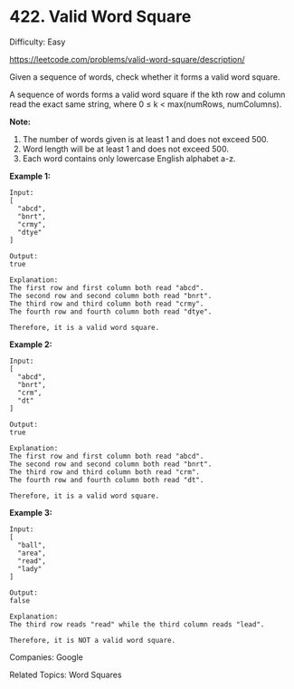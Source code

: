# 422. Valid Word Square

Difficulty: Easy

https://leetcode.com/problems/valid-word-square/description/

Given a sequence of words, check whether it forms a valid word square.

A sequence of words forms a valid word square if the kth row and column read the exact same string, where 0 ≤ k < max(numRows, numColumns).

**Note:**  
1. The number of words given is at least 1 and does not exceed 500.
2. Word length will be at least 1 and does not exceed 500.
3. Each word contains only lowercase English alphabet a-z.

**Example 1:**
```
Input:
[
  "abcd",
  "bnrt",
  "crmy",
  "dtye"
]

Output:
true

Explanation:
The first row and first column both read "abcd".
The second row and second column both read "bnrt".
The third row and third column both read "crmy".
The fourth row and fourth column both read "dtye".

Therefore, it is a valid word square.
```
**Example 2:**  
```
Input:
[
  "abcd",
  "bnrt",
  "crm",
  "dt"
]

Output:
true

Explanation:
The first row and first column both read "abcd".
The second row and second column both read "bnrt".
The third row and third column both read "crm".
The fourth row and fourth column both read "dt".

Therefore, it is a valid word square.
```
**Example 3:**  
```
Input:
[
  "ball",
  "area",
  "read",
  "lady"
]

Output:
false

Explanation:
The third row reads "read" while the third column reads "lead".

Therefore, it is NOT a valid word square.
```

Companies: Google

Related Topics: Word Squares
